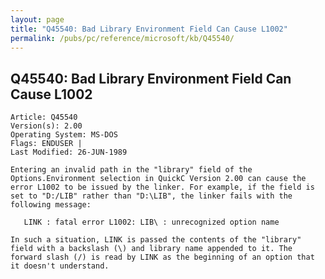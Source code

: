 ```yaml
---
layout: page
title: "Q45540: Bad Library Environment Field Can Cause L1002"
permalink: /pubs/pc/reference/microsoft/kb/Q45540/
---
```


## Q45540: Bad Library Environment Field Can Cause L1002

	Article: Q45540
	Version(s): 2.00
	Operating System: MS-DOS
	Flags: ENDUSER |
	Last Modified: 26-JUN-1989
	
	Entering an invalid path in the "library" field of the
	Options.Environment selection in QuickC Version 2.00 can cause the
	error L1002 to be issued by the linker. For example, if the field is
	set to "D:/LIB" rather than "D:\LIB", the linker fails with the
	following message:
	
	   LINK : fatal error L1002: LIB\ : unrecognized option name
	
	In such a situation, LINK is passed the contents of the "library"
	field with a backslash (\) and library name appended to it. The
	forward slash (/) is read by LINK as the beginning of an option that
	it doesn't understand.
